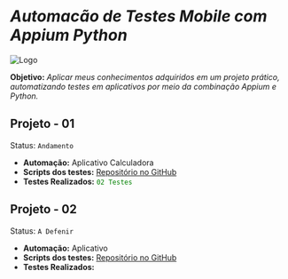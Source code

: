 # _Automacão de Testes Mobile com Appium Python_

![Logo](https://blog.testproject.io/wp-content/uploads/2019/07/7-D-min.png)

**Objetivo:** *Aplicar meus conhecimentos adquiridos em um projeto prático, automatizando testes em aplicativos por meio da combinação Appium e Python.*

## Projeto - 01
Status: `Andamento`

- **Automação:** Aplicativo Calculadora
- **Scripts dos testes:** [Repositório no GitHub]()
- **Testes Realizados:** <span style="color:green">`02 Testes`</span>

## Projeto - 02
Status: `A Defenir`

- **Automação:** Aplicativo 
- **Scripts dos testes:** [Repositório no GitHub]()
- **Testes Realizados:** <span style="color:green">` `</span>
